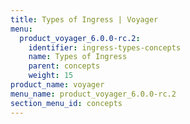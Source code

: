 ```yaml
---
title: Types of Ingress | Voyager
menu:
  product_voyager_6.0.0-rc.2:
    identifier: ingress-types-concepts
    name: Types of Ingress
    parent: concepts
    weight: 15
product_name: voyager
menu_name: product_voyager_6.0.0-rc.2
section_menu_id: concepts
---
```

